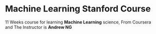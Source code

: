 # Machine Learning Stanford Course

11 Weeks course for learning **Machine Learning** science, From Coursera
and The Instructor is **Andrew NG**
